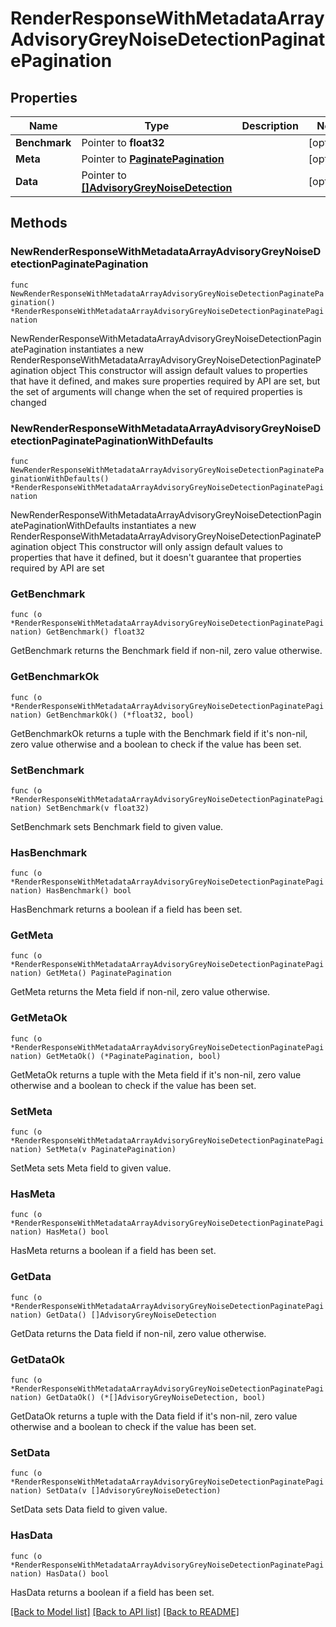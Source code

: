 # RenderResponseWithMetadataArrayAdvisoryGreyNoiseDetectionPaginatePagination

## Properties

Name | Type | Description | Notes
------------ | ------------- | ------------- | -------------
**Benchmark** | Pointer to **float32** |  | [optional] 
**Meta** | Pointer to [**PaginatePagination**](PaginatePagination.md) |  | [optional] 
**Data** | Pointer to [**[]AdvisoryGreyNoiseDetection**](AdvisoryGreyNoiseDetection.md) |  | [optional] 

## Methods

### NewRenderResponseWithMetadataArrayAdvisoryGreyNoiseDetectionPaginatePagination

`func NewRenderResponseWithMetadataArrayAdvisoryGreyNoiseDetectionPaginatePagination() *RenderResponseWithMetadataArrayAdvisoryGreyNoiseDetectionPaginatePagination`

NewRenderResponseWithMetadataArrayAdvisoryGreyNoiseDetectionPaginatePagination instantiates a new RenderResponseWithMetadataArrayAdvisoryGreyNoiseDetectionPaginatePagination object
This constructor will assign default values to properties that have it defined,
and makes sure properties required by API are set, but the set of arguments
will change when the set of required properties is changed

### NewRenderResponseWithMetadataArrayAdvisoryGreyNoiseDetectionPaginatePaginationWithDefaults

`func NewRenderResponseWithMetadataArrayAdvisoryGreyNoiseDetectionPaginatePaginationWithDefaults() *RenderResponseWithMetadataArrayAdvisoryGreyNoiseDetectionPaginatePagination`

NewRenderResponseWithMetadataArrayAdvisoryGreyNoiseDetectionPaginatePaginationWithDefaults instantiates a new RenderResponseWithMetadataArrayAdvisoryGreyNoiseDetectionPaginatePagination object
This constructor will only assign default values to properties that have it defined,
but it doesn't guarantee that properties required by API are set

### GetBenchmark

`func (o *RenderResponseWithMetadataArrayAdvisoryGreyNoiseDetectionPaginatePagination) GetBenchmark() float32`

GetBenchmark returns the Benchmark field if non-nil, zero value otherwise.

### GetBenchmarkOk

`func (o *RenderResponseWithMetadataArrayAdvisoryGreyNoiseDetectionPaginatePagination) GetBenchmarkOk() (*float32, bool)`

GetBenchmarkOk returns a tuple with the Benchmark field if it's non-nil, zero value otherwise
and a boolean to check if the value has been set.

### SetBenchmark

`func (o *RenderResponseWithMetadataArrayAdvisoryGreyNoiseDetectionPaginatePagination) SetBenchmark(v float32)`

SetBenchmark sets Benchmark field to given value.

### HasBenchmark

`func (o *RenderResponseWithMetadataArrayAdvisoryGreyNoiseDetectionPaginatePagination) HasBenchmark() bool`

HasBenchmark returns a boolean if a field has been set.

### GetMeta

`func (o *RenderResponseWithMetadataArrayAdvisoryGreyNoiseDetectionPaginatePagination) GetMeta() PaginatePagination`

GetMeta returns the Meta field if non-nil, zero value otherwise.

### GetMetaOk

`func (o *RenderResponseWithMetadataArrayAdvisoryGreyNoiseDetectionPaginatePagination) GetMetaOk() (*PaginatePagination, bool)`

GetMetaOk returns a tuple with the Meta field if it's non-nil, zero value otherwise
and a boolean to check if the value has been set.

### SetMeta

`func (o *RenderResponseWithMetadataArrayAdvisoryGreyNoiseDetectionPaginatePagination) SetMeta(v PaginatePagination)`

SetMeta sets Meta field to given value.

### HasMeta

`func (o *RenderResponseWithMetadataArrayAdvisoryGreyNoiseDetectionPaginatePagination) HasMeta() bool`

HasMeta returns a boolean if a field has been set.

### GetData

`func (o *RenderResponseWithMetadataArrayAdvisoryGreyNoiseDetectionPaginatePagination) GetData() []AdvisoryGreyNoiseDetection`

GetData returns the Data field if non-nil, zero value otherwise.

### GetDataOk

`func (o *RenderResponseWithMetadataArrayAdvisoryGreyNoiseDetectionPaginatePagination) GetDataOk() (*[]AdvisoryGreyNoiseDetection, bool)`

GetDataOk returns a tuple with the Data field if it's non-nil, zero value otherwise
and a boolean to check if the value has been set.

### SetData

`func (o *RenderResponseWithMetadataArrayAdvisoryGreyNoiseDetectionPaginatePagination) SetData(v []AdvisoryGreyNoiseDetection)`

SetData sets Data field to given value.

### HasData

`func (o *RenderResponseWithMetadataArrayAdvisoryGreyNoiseDetectionPaginatePagination) HasData() bool`

HasData returns a boolean if a field has been set.


[[Back to Model list]](../README.md#documentation-for-models) [[Back to API list]](../README.md#documentation-for-api-endpoints) [[Back to README]](../README.md)


